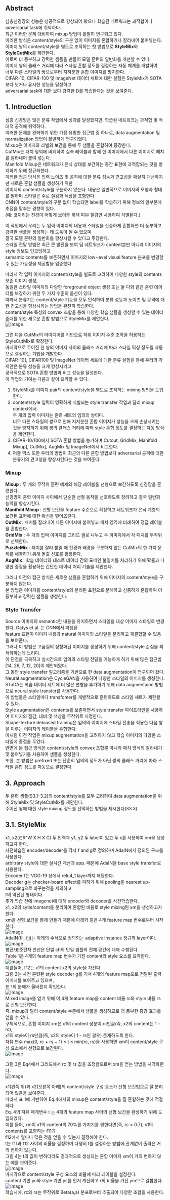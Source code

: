 ## Abstract
심층신경망의 성능은 성공적으로 향상되어 왔으나 학습된 네트워크는 과적합이나 adversarial task에 취약하다.  
최근 이러한 문제 대비하여 mixup 방법이 활발히 연구되고 있다.  
이러한 방식은 content/style의 구분 없이 이미지를 혼합하거나 잘라내어 붙여넣는다.  
이미지 쌍의 content/style을 별도로 조작하는 첫 방법으로 **StyleMix**와 **StyleCutMix**를 제안한다.  
이로써 더 풍부하고 강력한 샘플을 만들어 모델 훈련의 일반화를 개선할 수 있다.  
이미지 쌍의 클래스 거리에 따라 스타일 혼합 정도를 결정하는 자동 체계를 개발하여  
너무 다른 스타일의 쌍으로부터 지저분한 혼합 이미지를 방지한다.  
CIFAR-10, CIFAR-100 및 ImageNet 데이터 세트에 대한 실험은 StyleMix가 SOTA보다 낫거나 유사한 성능을 달성하고  
adversarial task에 대한 보다 강력한 D를 학습한다는 것을 보여준다.  

## 1. Introduction
심층 신경망은 많은 분류 작업에서 성과를 달성했지만, 학습된 네트워크는 과적합 및 적대적 공격에 취약하다.  
이러한 문제를 완화하기 위한 가장 유망한 접근법 중 하나로, data augmentation 및 normalization 방법이 활발하게 연구되었다.  
Mixup은 이미지와 라벨의 보간을 통해 두 샘플을 혼합하여 증강한다.  
CutMix는 패치 영역에 비례하여 실측 레이블과 함께 한 이미지에서 다른 이미지로 패치를 잘라내어 붙여 넣는다.  
Manifold Mixup은 네트워크가 은닉 상태를 보간하는 중간 표현에 과적합되는 것을 방지하기 위해 정규화한다.  
이러한 접근 방식은 입력 노이즈 및 공격에 대한 분류 성능과 견고성을 확실히 개선하지만 새로운 혼합 샘플을 생성하기 위한  
이미지의 content/style을 구분하지 않는다. 내용은 일반적으로 이미지의 모양과 형태를 말하며 스타일은 주로 질감과 색상을 포함한다.  
CNN이 content/style의 구분 없이 학습되면 label를 학습하기 위해 정보의 일부분에 초점을 맞추는 경향이 있다.  
(예: 코끼리는 전경이 어떻게 보이든 회색 피부 질감만 사용하여 식별된다.)  

이 작업에서 우리는 두 입력 이미지의 내용과 스타일을 신중하게 혼합하면 더 풍부하고 강력한 샘플을 생성하는 데 도움이 될 수 있으며  
결국 모델 훈련의 일반화를 향상시킬 수 있다고 주장한다.  
스타일 전달 방법은 최근 큰 발전을 보여 딥 네트워크가 content뿐만 아니라 이미지의 style 정보도 인코딩하고  
semantic contents를 보존하면서 이미지의 low-level visual feature 분포를 변경할 수 있는 가능성을 제공함을 입증했다.  

따라서 각 입력 이미지의 content/style을 별도로 고려하여 다양한 style의 contents 보존 이미지 생성,  
동일한 스타일 이미지의 다양한 foreground object 생성 또는 둘 다와 같은 훈련 데이터를 보강하기 위한 두 가지 수준의 옵션이 있다.  
따라서 분류기는 content/style 기능을 모두 인식하여 분류 성능과 노이즈 및 공격에 대한 견고성을 향상시키는 방법을 완전히 학습한다.  
content/style 특성의 convex 조합을 통해 다양한 학습 샘플을 생성할 수 있는 데이터 증대를 위한 새로운 혼합 방법으로 StyleMix를 제안한다.  
![image](https://user-images.githubusercontent.com/40943064/136573448-cca61a0f-81ad-4b31-bd99-12a836077fa4.png)

그런 다음 CutMix의 아이디어를 기반으로 하위 이미지 수준 조작을 허용하는 StyleCutMix로 확장한다.  
마지막으로 주어진 한 쌍의 이미지 사이의 클래스 거리에 따라 스타일 믹싱 정도를 자동으로 결정하는 기법을 개발한다.  
CIFAR-10], CIFAR100 및 ImageNet 데이터 세트에 대한 분류 실험을 통해 우리의 각 제안은 분류 성능을 크게 향상시키고  
궁극적으로 SOTA 혼합 방법과 비교 성능을 달성한다.  
이 작업의 기여는 다음과 같이 요약할 수 있다.  
1. StyleMix를 이미지 pair의 content/style을 별도로 조작하는 mixing 방법을 도입한다.   
2. content/style 입력이 명확하게 식별되는 style transfer 작업과 달리 mixup context에서  
두 개의 입력 이미지는 훈련 세트의 임의의 쌍이다.  
너무 다른 스타일의 쌍으로 인해 지저분한 혼합 이미지가 성능을 크게 손상시키는 것을 방지하기 위해 
쌍의 클래스 거리에 따라 style 혼합 정도를 결정하는 자동 방식을 제안한다.  
3. CIFAR-10/100에서 SOTA 혼합 방법을 능가하며 Cutout, GridMix, Manifold Mixup], CutMix], AugMix 및 ImageNet에서 비교한다. 
4. 퍼즐 믹스 또한 우리의 방법이 최근의 다른 혼합 방법보다 adversarial 공격에 대한 분류기의 견고성을 향상시킨다는 것을 보여준다.  

### Mixup
**Mixup** : 두 개의 무작위 훈련 예제와 해당 레이블을 선형으로 보간하도록 신경망을 훈련한다.  
신경망이 훈련 이미지 사이에서 단순한 선형 동작을 선호하도록 장려하고 결국 일반화 능력을 향상시킨다.  
**Manifold Mixup** : 선형 보간을 feature 수준으로 확장하고 네트워크가 은닉 계층의 보간된 표현에 대한 확신을 떨어뜨린다.  
**CutMix** : 패치를 잘라내어 다른 이미지에 붙여넣고 패치 영역에 비례하여 정답 레이블을 혼합한다.  
**GridMix** : 두 개의 입력 이미지를 그리드 셀로 나누고 두 이미지에서 각 패치를 무작위로 선택한다.  
**PuzzleMix** : 패치를 잘라 붙일 때 전경과 배경을 구분하지 않는 CutMix의 한 가지 문제를 해결하기 위해 돌출 신호를 활용한다.  
**AugMix** : 학습 데이터와 테스트 데이터 간의 도메인 불일치를 처리하기 위해 확률과 다양한 증강을 활용하는 간단한 데이터 처리 기술을 제안한다.  
  
그러나 이전의 접근 방식은 새로운 샘플을 혼합하기 위해 이미지의 content/style을 구분하지 않는다.  
본 방법은 이미지를 content/style의 분리된 표현으로 분해하고 신중하게 혼합하여 더 풍부하고 강력한 샘플을 생성한다.  
  
### Style Transfer
Source 이미지의 semantic한 내용을 유지하면서 스타일을 대상 이미지 스타일로 변경한다. Gatys et al. 는 CNN에서 파생된  
feature 표현이 이미지 내용과 natural 이미지의 스타일을 분리하고 재결합할 수 있음을 보여준다.  
그러나 이 방법은 고품질의 정형화된 이미지를 생성하기 위해 content/style 손실을 최적화하는데 느리다.  
이 단점을 극복하고 실시간으로 임의의 스타일 전달을 가능하게 하기 위해 많은 접근법[14, 26, 7, 12, 20]이 제안되었다.  
그 동안 style transfer 알고리즘을 기반으로 한 data augmentation이 연구되어 왔다.  
Neural augmentation은 CycleGAN을 사용하여 다양한 스타일의 이미지를 생성한다.  
STaDA는 학습 데이터 세트에 더 많은 변형을 추가하기 위해 data augmentaion 방법으로 neural style transfer를 사용한다.  
이 방법들은 스타일마다 transfomer를 개별적으로 훈련하므로 스타일 세트가 제한될 수 있다.  
Style augmentation은 contents를 보존하면서 style transfer 파이프라인을 사용하여 이미지의 질감, 대비 및 색상을 무작위로 지정한다.  
Shape-texture debiased training은 임의의 이미지에 스타일 전송을 적용한 다음 쌍을 이루는 이미지의 레이블을 혼합한다.  
이처럼 이전 작업은 mixup augmentation을 고려하지 않고 학습 이미지의 다양한 스타일에 중점을 두었다.  
반면에 본 접근 방식은 content/style의 convex 조합뿐 아니라  패치 방식의 잘라내기 및 붙여넣기를 사용하여 샘플을 생성한다.  
또한, 본 방법은 prefixed 또는 단순히 임의의 정도가 아닌 쌍의 클래스 거리에 따라 스타일 혼합 정도를 자동으로 결정한다.  

## 3. Approach
두 훈련 샘플(S3.1–3.2)의 content/style를 모두 고려하여 data augmentation을 위해 StyleMix 및 StyleCutMix를 제안한다.  
주어진 쌍에 대한 style mixing 정도를 선택하는 방법을 제시한다(S3.3).  
## 3.1. StyleMix
x1, x2(∈R^W X H X C) 두 입력과 y1, y2 두 label이 있고 두 x를 사용하여 xm을 생성하고자 한다.  
사전학습된 encoder/decoder를 각자 f and g로 정의하며 AdaIN에서 정의된 구조를 사용한다.  
arbitrary style에 대한 실시간 계산과 app. 때문에 AdaIN을 base style transfer로 사용한다.  
Encoder f는 VGG-19 상에서 relu4_1 layer까지 해당한다.  
Decoder g는 checker-board effect를 피하기 위해 pooling을 nearest up-sampling으로 바꾸는것을 제외하고  
f의 역전된 형태이다.  
추가 학습 전에 Imagenet에 대해 encoder와 decoder를 사전학습한다.  
x1, x2의 sytle/content를 분리하여 혼합된 비율로 style mixing된 xm을 생성하고자 한다.  
xm을 선형 보간을 통해 만들기 때문에 아래와 같은 4개 feature map 변수로부터 시작한다.  
![image](https://user-images.githubusercontent.com/40943064/136580993-ace08e5a-7140-44b3-8dc7-df9dbe3fc719.png)  
AdaIN(fii, fjj)는 아래의 수식으로 정의되는 adaptive instance 정규화 layer이다.  
![image](https://user-images.githubusercontent.com/40943064/136581150-d0ccffc7-03a7-4cbb-9c33-c7ca5d7706be.png)  
평균/표준편차 연산은 단일 ch의 단일 샘플의 전체 공간에 대해 수행된다.  
Table 1은 4개의 feature map 변수가 가진 content와 style 요소를 요약한다.  
![image](https://user-images.githubusercontent.com/40943064/136581350-08deb591-009c-44a3-8b26-8e297794fb03.png)  
예를들어, f12는 x1의 content x2의 style을 가진다.  
그림 2는 사전 훈련된 style decoder g를 거쳐 4개의 feature map으로 전달된 출력 이미지를 보여주고 있으며,  
표 1의 분해가 올바른지 확인한다.  
![image](https://user-images.githubusercontent.com/40943064/136581790-6771fb81-677c-40d7-aac9-876dd195de09.png)  
Mixed image를 얻기 위해 이 4개 feature map을 content 비율 rc와 style 비율 rs로 선형 보간한다.  
즉, mixup과 달리 content/style 수준에서 샘플을 생성하므로 더 풍부한 증강 효과를 얻을 수 있다.  
구체적으로, 혼합 이미지 xm은 x1의 content 성분이 rc만큼(즉, x2의 content는 1 - rc),  
x1의 style이 rs만큼(즉, x2의 style이 1 - rs인 경우) 존재하도록 한다.  
자유 변수 max(0, rc + rs − 1) ≤ t ≤ min(rc, rs)을 사용하면 xm이 content/style 구성 요소에서 선형으로 보간된다.  
![image](https://user-images.githubusercontent.com/40943064/136582405-17789a1a-1710-4b55-a9fe-7c29a1ec5465.png)  

그림 3은 Eq4에서 그리드에서 rc 및 rs 값을 조정함으로써 xm을 얻는 방법을 시각화한다.  
![image](https://user-images.githubusercontent.com/40943064/136583140-6a01e498-56cb-4db4-9914-51e650fc7e04.png)

x1(왼쪽 위)과 x2(오른쪽 아래)의 content/style 구성 요소가 선형 보간법으로 잘 분리되어 있음을 보여준다.  
따라서 표 1에 기반하여 Eq.4에서의 mixup은 content/style을 잘 혼합하는 것에 적절하다.  
Eq. 4의 자유 매개변수 t 는 4개의 feature map 사이의 선형 보간을 완성하기 위해 도입되었다.  
예를 들어, xm이 x1의 content의 70%를 가지기를 원한다면(즉, rc = 0.7), x1의 contents를 포함하는 f11과  
f12에서 얼마나 많은 것을 얻을 수 있는지 결정해야 한다.  
t는 f11과 f12 사이의 비율을 결정하며 다행히 t를 설정하는 방법에 관계없이 출력은 거의 변하지 않는다.  
그림 4는 t의 값이 변하더라도 결과적으로 생성되는 혼합 이미지 xm이 거의 변하지 않는 예를 보여준다.  
![image](https://user-images.githubusercontent.com/40943064/136583193-4eeeb8b1-3b21-4704-958f-ba68791a280d.png)  
마지막으로 content/style 구성 요소의 비율에 따라 레이블을 설정한다.  
content 기반 yc와 style 기반 ys를 먼저 계산하고 r의 비율을 가진 ym으로 결합한다.  
![image](https://user-images.githubusercontent.com/40943064/136584745-81bd64ce-b31b-4490-b876-8d49b181b7ea.png)  
학습시에, rc와 rs는 무작위로 Beta(a,a) 분포로부터 추출되어 다양한 조합을 사용한다.  
